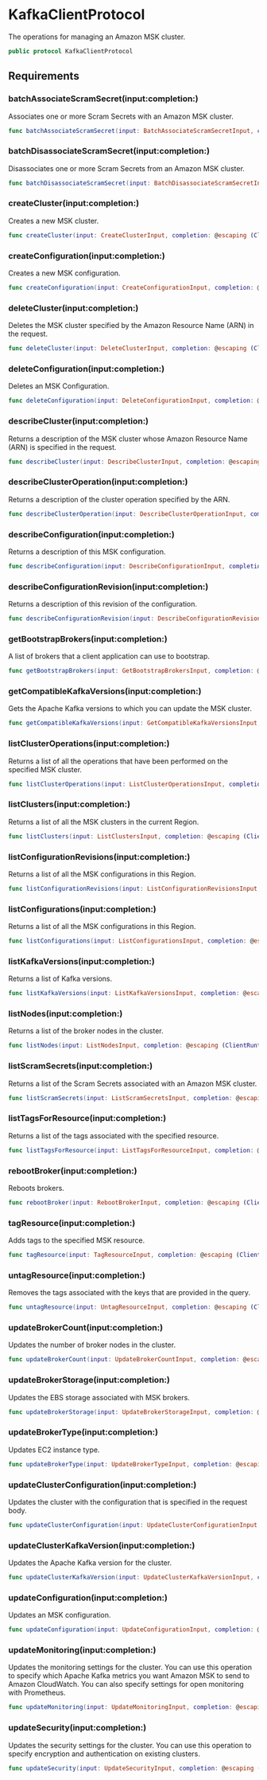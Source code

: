 # KafkaClientProtocol

The operations for managing an Amazon MSK cluster.

``` swift
public protocol KafkaClientProtocol 
```

## Requirements

### batchAssociateScramSecret(input:​completion:​)

Associates one or more Scram Secrets with an Amazon MSK cluster.

``` swift
func batchAssociateScramSecret(input: BatchAssociateScramSecretInput, completion: @escaping (ClientRuntime.SdkResult<BatchAssociateScramSecretOutputResponse, BatchAssociateScramSecretOutputError>) -> Void)
```

### batchDisassociateScramSecret(input:​completion:​)

Disassociates one or more Scram Secrets from an Amazon MSK cluster.

``` swift
func batchDisassociateScramSecret(input: BatchDisassociateScramSecretInput, completion: @escaping (ClientRuntime.SdkResult<BatchDisassociateScramSecretOutputResponse, BatchDisassociateScramSecretOutputError>) -> Void)
```

### createCluster(input:​completion:​)

Creates a new MSK cluster.

``` swift
func createCluster(input: CreateClusterInput, completion: @escaping (ClientRuntime.SdkResult<CreateClusterOutputResponse, CreateClusterOutputError>) -> Void)
```

### createConfiguration(input:​completion:​)

Creates a new MSK configuration.

``` swift
func createConfiguration(input: CreateConfigurationInput, completion: @escaping (ClientRuntime.SdkResult<CreateConfigurationOutputResponse, CreateConfigurationOutputError>) -> Void)
```

### deleteCluster(input:​completion:​)

Deletes the MSK cluster specified by the Amazon Resource Name (ARN) in the request.

``` swift
func deleteCluster(input: DeleteClusterInput, completion: @escaping (ClientRuntime.SdkResult<DeleteClusterOutputResponse, DeleteClusterOutputError>) -> Void)
```

### deleteConfiguration(input:​completion:​)

Deletes an MSK Configuration.

``` swift
func deleteConfiguration(input: DeleteConfigurationInput, completion: @escaping (ClientRuntime.SdkResult<DeleteConfigurationOutputResponse, DeleteConfigurationOutputError>) -> Void)
```

### describeCluster(input:​completion:​)

Returns a description of the MSK cluster whose Amazon Resource Name (ARN) is specified in the request.

``` swift
func describeCluster(input: DescribeClusterInput, completion: @escaping (ClientRuntime.SdkResult<DescribeClusterOutputResponse, DescribeClusterOutputError>) -> Void)
```

### describeClusterOperation(input:​completion:​)

Returns a description of the cluster operation specified by the ARN.

``` swift
func describeClusterOperation(input: DescribeClusterOperationInput, completion: @escaping (ClientRuntime.SdkResult<DescribeClusterOperationOutputResponse, DescribeClusterOperationOutputError>) -> Void)
```

### describeConfiguration(input:​completion:​)

Returns a description of this MSK configuration.

``` swift
func describeConfiguration(input: DescribeConfigurationInput, completion: @escaping (ClientRuntime.SdkResult<DescribeConfigurationOutputResponse, DescribeConfigurationOutputError>) -> Void)
```

### describeConfigurationRevision(input:​completion:​)

Returns a description of this revision of the configuration.

``` swift
func describeConfigurationRevision(input: DescribeConfigurationRevisionInput, completion: @escaping (ClientRuntime.SdkResult<DescribeConfigurationRevisionOutputResponse, DescribeConfigurationRevisionOutputError>) -> Void)
```

### getBootstrapBrokers(input:​completion:​)

A list of brokers that a client application can use to bootstrap.

``` swift
func getBootstrapBrokers(input: GetBootstrapBrokersInput, completion: @escaping (ClientRuntime.SdkResult<GetBootstrapBrokersOutputResponse, GetBootstrapBrokersOutputError>) -> Void)
```

### getCompatibleKafkaVersions(input:​completion:​)

Gets the Apache Kafka versions to which you can update the MSK cluster.

``` swift
func getCompatibleKafkaVersions(input: GetCompatibleKafkaVersionsInput, completion: @escaping (ClientRuntime.SdkResult<GetCompatibleKafkaVersionsOutputResponse, GetCompatibleKafkaVersionsOutputError>) -> Void)
```

### listClusterOperations(input:​completion:​)

Returns a list of all the operations that have been performed on the specified MSK cluster.

``` swift
func listClusterOperations(input: ListClusterOperationsInput, completion: @escaping (ClientRuntime.SdkResult<ListClusterOperationsOutputResponse, ListClusterOperationsOutputError>) -> Void)
```

### listClusters(input:​completion:​)

Returns a list of all the MSK clusters in the current Region.

``` swift
func listClusters(input: ListClustersInput, completion: @escaping (ClientRuntime.SdkResult<ListClustersOutputResponse, ListClustersOutputError>) -> Void)
```

### listConfigurationRevisions(input:​completion:​)

Returns a list of all the MSK configurations in this Region.

``` swift
func listConfigurationRevisions(input: ListConfigurationRevisionsInput, completion: @escaping (ClientRuntime.SdkResult<ListConfigurationRevisionsOutputResponse, ListConfigurationRevisionsOutputError>) -> Void)
```

### listConfigurations(input:​completion:​)

Returns a list of all the MSK configurations in this Region.

``` swift
func listConfigurations(input: ListConfigurationsInput, completion: @escaping (ClientRuntime.SdkResult<ListConfigurationsOutputResponse, ListConfigurationsOutputError>) -> Void)
```

### listKafkaVersions(input:​completion:​)

Returns a list of Kafka versions.

``` swift
func listKafkaVersions(input: ListKafkaVersionsInput, completion: @escaping (ClientRuntime.SdkResult<ListKafkaVersionsOutputResponse, ListKafkaVersionsOutputError>) -> Void)
```

### listNodes(input:​completion:​)

Returns a list of the broker nodes in the cluster.

``` swift
func listNodes(input: ListNodesInput, completion: @escaping (ClientRuntime.SdkResult<ListNodesOutputResponse, ListNodesOutputError>) -> Void)
```

### listScramSecrets(input:​completion:​)

Returns a list of the Scram Secrets associated with an Amazon MSK cluster.

``` swift
func listScramSecrets(input: ListScramSecretsInput, completion: @escaping (ClientRuntime.SdkResult<ListScramSecretsOutputResponse, ListScramSecretsOutputError>) -> Void)
```

### listTagsForResource(input:​completion:​)

Returns a list of the tags associated with the specified resource.

``` swift
func listTagsForResource(input: ListTagsForResourceInput, completion: @escaping (ClientRuntime.SdkResult<ListTagsForResourceOutputResponse, ListTagsForResourceOutputError>) -> Void)
```

### rebootBroker(input:​completion:​)

Reboots brokers.

``` swift
func rebootBroker(input: RebootBrokerInput, completion: @escaping (ClientRuntime.SdkResult<RebootBrokerOutputResponse, RebootBrokerOutputError>) -> Void)
```

### tagResource(input:​completion:​)

Adds tags to the specified MSK resource.

``` swift
func tagResource(input: TagResourceInput, completion: @escaping (ClientRuntime.SdkResult<TagResourceOutputResponse, TagResourceOutputError>) -> Void)
```

### untagResource(input:​completion:​)

Removes the tags associated with the keys that are provided in the query.

``` swift
func untagResource(input: UntagResourceInput, completion: @escaping (ClientRuntime.SdkResult<UntagResourceOutputResponse, UntagResourceOutputError>) -> Void)
```

### updateBrokerCount(input:​completion:​)

Updates the number of broker nodes in the cluster.

``` swift
func updateBrokerCount(input: UpdateBrokerCountInput, completion: @escaping (ClientRuntime.SdkResult<UpdateBrokerCountOutputResponse, UpdateBrokerCountOutputError>) -> Void)
```

### updateBrokerStorage(input:​completion:​)

Updates the EBS storage associated with MSK brokers.

``` swift
func updateBrokerStorage(input: UpdateBrokerStorageInput, completion: @escaping (ClientRuntime.SdkResult<UpdateBrokerStorageOutputResponse, UpdateBrokerStorageOutputError>) -> Void)
```

### updateBrokerType(input:​completion:​)

Updates EC2 instance type.

``` swift
func updateBrokerType(input: UpdateBrokerTypeInput, completion: @escaping (ClientRuntime.SdkResult<UpdateBrokerTypeOutputResponse, UpdateBrokerTypeOutputError>) -> Void)
```

### updateClusterConfiguration(input:​completion:​)

Updates the cluster with the configuration that is specified in the request body.

``` swift
func updateClusterConfiguration(input: UpdateClusterConfigurationInput, completion: @escaping (ClientRuntime.SdkResult<UpdateClusterConfigurationOutputResponse, UpdateClusterConfigurationOutputError>) -> Void)
```

### updateClusterKafkaVersion(input:​completion:​)

Updates the Apache Kafka version for the cluster.

``` swift
func updateClusterKafkaVersion(input: UpdateClusterKafkaVersionInput, completion: @escaping (ClientRuntime.SdkResult<UpdateClusterKafkaVersionOutputResponse, UpdateClusterKafkaVersionOutputError>) -> Void)
```

### updateConfiguration(input:​completion:​)

Updates an MSK configuration.

``` swift
func updateConfiguration(input: UpdateConfigurationInput, completion: @escaping (ClientRuntime.SdkResult<UpdateConfigurationOutputResponse, UpdateConfigurationOutputError>) -> Void)
```

### updateMonitoring(input:​completion:​)

Updates the monitoring settings for the cluster. You can use this operation to specify which Apache Kafka metrics you want Amazon MSK to send to Amazon CloudWatch. You can also specify settings for open monitoring with Prometheus.

``` swift
func updateMonitoring(input: UpdateMonitoringInput, completion: @escaping (ClientRuntime.SdkResult<UpdateMonitoringOutputResponse, UpdateMonitoringOutputError>) -> Void)
```

### updateSecurity(input:​completion:​)

Updates the security settings for the cluster. You can use this operation to specify encryption and authentication on existing clusters.

``` swift
func updateSecurity(input: UpdateSecurityInput, completion: @escaping (ClientRuntime.SdkResult<UpdateSecurityOutputResponse, UpdateSecurityOutputError>) -> Void)
```
